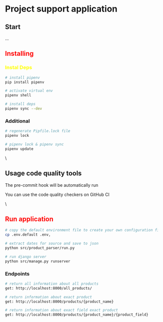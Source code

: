 # Project support application

## Start
...
## <span style='color:red'>Installing</span>

### <span style='color:yellow'>Instal Deps</span>
```bash
# install pipenv
pip install pipenv

# activate virtual env
pipenv shell

# install deps
pipenv sync --dev
```

### Additional

```bash
# regenerate Pipfile.lock file
pipenv lock

# pipenv lock & pipenv sync
pipenv update
```
\
## Usage code quality tools
The pre-commit hook will be automatically run

You can use the code quality checkers on GitHub CI

\
## <span style='color:red'>Run application</span>
```bash
# copy the default environment file to create your own configuration file
cp .env.default .env,

# extract dates for source and save to json
python src/product_parser/run.py

# run django server
python src/manage.py runserver
```
### Endpoints

```bash
# return all information about all products
get: http://localhost:8000/all_products/ 

# return information about exact product
get: http://localhost:8000/products/{product_name} 

# return information about exact field exact product
get: http://localhost:8000/products/{product_name}/{product_field}  

```